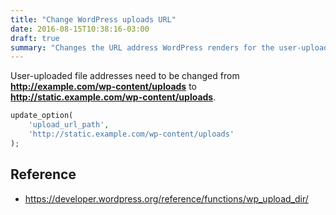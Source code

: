 ```yaml
---
title: "Change WordPress uploads URL"
date: 2016-08-15T10:38:16-03:00
draft: true
summary: "Changes the URL address WordPress renders for the user-uploaded files. The browser will fetch the files from the new address instead of fetching from the WordPress server."
---
```


User-uploaded file addresses need to be changed from **http://example.com/wp-content/uploads** to **http://static.example.com/wp-content/uploads**.

```php
update_option(
    'upload_url_path',
    'http://static.example.com/wp-content/uploads'
);
```


## Reference
 * https://developer.wordpress.org/reference/functions/wp_upload_dir/
